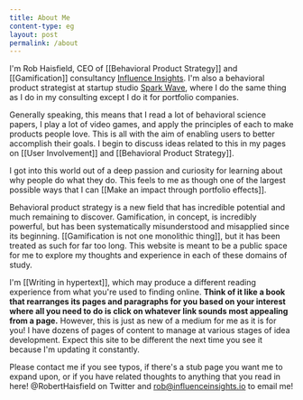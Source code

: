 ```yaml
---
title: About Me
content-type: eg
layout: post
permalink: /about
---
```


I'm Rob Haisfield, CEO of [[Behavioral Product Strategy]] and [[Gamification]] consultancy [Influence Insights](https://www.influenceinsights.io/). I'm also a behavioral product strategist at startup studio [Spark Wave](https://www.sparkwave.tech/), where I do the same thing as I do in my consulting except I do it for portfolio companies.

Generally speaking, this means that I read a lot of behavioral science papers, I play a lot of video games, and apply the principles of each to make products people love. This is all with the aim of enabling users to better accomplish their goals. I begin to discuss ideas related to this in my pages on [[User Involvement]] and [[Behavioral Product Strategy]].

I got into this world out of a deep passion and curiosity for learning about why people do what they do. This feels to me as though one of the largest possible ways that I can [[Make an impact through portfolio effects]]. 

Behavioral product strategy is a new field that has incredible potential and much remaining to discover. Gamification, in concept, is incredibly powerful, but has been systematically misunderstood and misapplied since its beginning. [[Gamification is not one monolithic thing]], but it has been treated as such for far too long. This website is meant to be a public space for me to explore my thoughts and experience in each of these domains of study.

I'm [[Writing in hypertext]], which may produce a different reading experience from what you're used to finding online. **Think of it like a book that rearranges its pages and paragraphs for you based on your interest where all you need to do is click on whatever link sounds most appealing from a page.** However, this is just as new of a medium for me as it is for you! I have dozens of pages of content to manage at various stages of idea development. Expect this site to be different the next time you see it because I'm updating it constantly. 

Please contact me if you see typos, if there's a stub page you want me to expand upon, or if you have related thoughts to anything that you read in here! @RobertHaisfield on Twitter and rob@influenceinsights.io to email me!